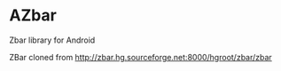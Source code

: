 AZbar
=====

Zbar library for Android

ZBar cloned from http://zbar.hg.sourceforge.net:8000/hgroot/zbar/zbar

